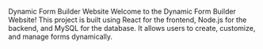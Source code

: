 Dynamic Form Builder Website
Welcome to the Dynamic Form Builder Website! This project is built using React for the frontend, Node.js for the backend, and MySQL for the database. It allows users to create, customize, and manage forms dynamically.
